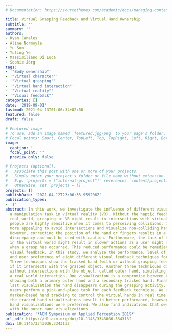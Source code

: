 ```yaml
---
# Documentation: https://sourcethemes.com/academic/docs/managing-content/

title: Virtual Grasping Feedback and Virtual Hand Ownership
subtitle: ''
summary: ''
authors:
- Ryan Canales
- Aline Normoyle
- Yu Sun
- Yuting Ye
- Massimiliano Di Luca
- Sophie Jörg
tags:
- '"Body ownership"'
- '"Virtual character"'
- '"Virtual grasping"'
- '"Virtual hand interaction"'
- '"Virtual reality"'
- '"Visual feedback"'
categories: []
date: '2019-09-01'
lastmod: 2021-04-13T01:06:34+02:00
featured: false
draft: false

# Featured image
# To use, add an image named `featured.jpg/png` to your page's folder.
# Focal points: Smart, Center, TopLeft, Top, TopRight, Left, Right, BottomLeft, Bottom, BottomRight.
image:
  caption: ''
  focal_point: ''
  preview_only: false

# Projects (optional).
#   Associate this post with one or more of your projects.
#   Simply enter your project's folder or file name without extension.
#   E.g. `projects = ["internal-project"]` references `content/project/deep-learning/index.md`.
#   Otherwise, set `projects = []`.
projects: []
publishDate: '2021-04-12T23:06:33.959206Z'
publication_types:
- '1'
abstract: In this work, we investigate the influence of different visualizations on
  a manipulation task in virtual reality (VR). Without the haptic feedback of the
  real world, grasping in VR might result in intersections with virtual objects. As
  people are highly sensitive when it comes to perceiving collisions, it might look
  more appealing to avoid intersections and visualize non-colliding hand motions.
  However, correcting the position of the hand or fingers results in a visual-proprioceptive
  discrepancy and must be used with caution. Furthermore, the lack of haptic feedback
  in the virtual world might result in slower actions as a user might not know exactly
  when a grasp has occurred. This reduced performance could be remediated with adequate
  visual feedback. In this study, we analyze the performance, level of ownership,
  and user preference of eight different visual feedback techniques for virtual grasping.
  Three techniques show the tracked hand (with or without grasping feedback), even
  if it intersects with the grasped object. Another three techniques display a hand
  without intersections with the object, called outer hand, simulating the look of
  a real world interaction. One visualization is a compromise between the two groups,
  showing both a primary outer hand and a secondary tracked hand. Finally, in the
  last visualization the hand disappears during the grasping activity. In an experiment,
  users perform a pick-and-place task for each feedback technique. We use high fidelity
  marker-based hand tracking to control the virtual hands in real time. We found that
  the tracked hand visualizations result in better performance, however, the outer
  hand visualizations were preferred. We also find indications that ownership is higher
  with the outer hand visualizations.
publication: '*ACM Symposium on Applied Perception 2019*'
url_pdf: https://dl.acm.org/doi/10.1145/3343036.3343132
doi: 10.1145/3343036.3343132
---
```

